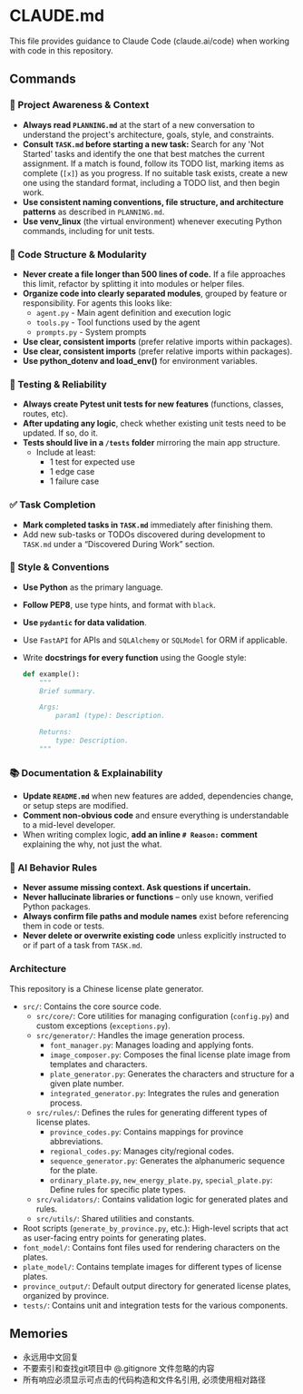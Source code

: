 # CLAUDE.md

This file provides guidance to Claude Code (claude.ai/code) when working with code in this repository.

## Commands

### 🔄 Project Awareness & Context

- **Always read `PLANNING.md`** at the start of a new conversation to understand the project's architecture, goals, style, and constraints.
- **Consult `TASK.md` before starting a new task:** Search for any 'Not Started' tasks and identify the one that best matches the current assignment. If a match is found, follow its TODO list, marking items as complete (`[x]`) as you progress. If no suitable task exists, create a new one using the standard format, including a TODO list, and then begin work.
- **Use consistent naming conventions, file structure, and architecture patterns** as described in `PLANNING.md`.
- **Use venv_linux** (the virtual environment) whenever executing Python commands, including for unit tests.

### 🧱 Code Structure & Modularity

- **Never create a file longer than 500 lines of code.** If a file approaches this limit, refactor by splitting it into modules or helper files.
- **Organize code into clearly separated modules**, grouped by feature or responsibility.
  For agents this looks like:
  - `agent.py` - Main agent definition and execution logic 
  - `tools.py` - Tool functions used by the agent 
  - `prompts.py` - System prompts
- **Use clear, consistent imports** (prefer relative imports within packages).
- **Use clear, consistent imports** (prefer relative imports within packages).
- **Use python_dotenv and load_env()** for environment variables.

### 🧪 Testing & Reliability

- **Always create Pytest unit tests for new features** (functions, classes, routes, etc).
- **After updating any logic**, check whether existing unit tests need to be updated. If so, do it.
- **Tests should live in a `/tests` folder** mirroring the main app structure.
  - Include at least:
    - 1 test for expected use
    - 1 edge case
    - 1 failure case

### ✅ Task Completion

- **Mark completed tasks in `TASK.md`** immediately after finishing them.
- Add new sub-tasks or TODOs discovered during development to `TASK.md` under a “Discovered During Work” section.

### 📎 Style & Conventions

- **Use Python** as the primary language.

- **Follow PEP8**, use type hints, and format with `black`.

- **Use `pydantic` for data validation**.

- Use `FastAPI` for APIs and `SQLAlchemy` or `SQLModel` for ORM if applicable.

- Write **docstrings for every function** using the Google style:
  
  ```python
  def example():
      """
      Brief summary.
  
      Args:
          param1 (type): Description.
  
      Returns:
          type: Description.
      """
  ```

### 📚 Documentation & Explainability

- **Update `README.md`** when new features are added, dependencies change, or setup steps are modified.
- **Comment non-obvious code** and ensure everything is understandable to a mid-level developer.
- When writing complex logic, **add an inline `# Reason:` comment** explaining the why, not just the what.

### 🧠 AI Behavior Rules

- **Never assume missing context. Ask questions if uncertain.**
- **Never hallucinate libraries or functions** – only use known, verified Python packages.
- **Always confirm file paths and module names** exist before referencing them in code or tests.
- **Never delete or overwrite existing code** unless explicitly instructed to or if part of a task from `TASK.md`.


### Architecture

This repository is a Chinese license plate generator.

*   `src/`: Contains the core source code.
    *   `src/core/`: Core utilities for managing configuration (`config.py`) and custom exceptions (`exceptions.py`).
    *   `src/generator/`: Handles the image generation process.
        *   `font_manager.py`: Manages loading and applying fonts.
        *   `image_composer.py`: Composes the final license plate image from templates and characters.
        *   `plate_generator.py`: Generates the characters and structure for a given plate number.
        *   `integrated_generator.py`: Integrates the rules and generation process.
    *   `src/rules/`: Defines the rules for generating different types of license plates.
        *   `province_codes.py`: Contains mappings for province abbreviations.
        *   `regional_codes.py`: Manages city/regional codes.
        *   `sequence_generator.py`: Generates the alphanumeric sequence for the plate.
        *   `ordinary_plate.py`, `new_energy_plate.py`, `special_plate.py`: Define rules for specific plate types.
    *   `src/validators/`: Contains validation logic for generated plates and rules.
    *   `src/utils/`: Shared utilities and constants.
*   Root scripts (`generate_by_province.py`, etc.): High-level scripts that act as user-facing entry points for generating plates.
*   `font_model/`: Contains font files used for rendering characters on the plates.
*   `plate_model/`: Contains template images for different types of license plates.
*   `province_output/`: Default output directory for generated license plates, organized by province.
*   `tests/`: Contains unit and integration tests for the various components.

## Memories

*   永远用中文回复
*   不要索引和查找git项目中 @.gitignore 文件忽略的内容
*   所有响应必须显示可点击的代码构造和文件名引用, 必须使用相对路径
